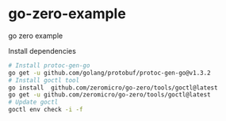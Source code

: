 # go-zero-example
go zero example

Install dependencies
```bash
# Install protoc-gen-go
go get -u github.com/golang/protobuf/protoc-gen-go@v1.3.2
# Install goctl tool
go install  github.com/zeromicro/go-zero/tools/goctl@latest 
go get -u github.com/zeromicro/go-zero/tools/goctl@latest
# Update goctl
goctl env check -i -f
```